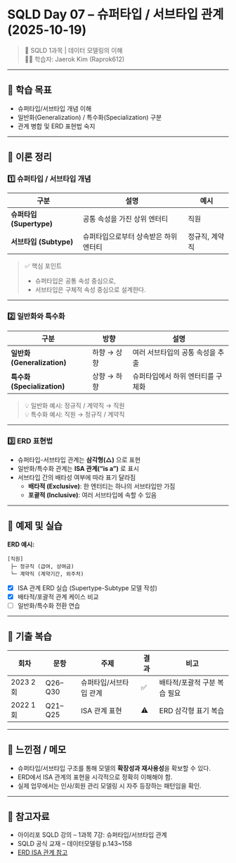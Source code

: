 # SQLD Day 07 – 슈퍼타입 / 서브타입 관계 (2025-10-19)
> 📘 SQLD 1과목 | 데이터 모델링의 이해  
> 🧑‍💻 학습자: Jaerok Kim (Raprok612)

---

## 🎯 학습 목표
- 슈퍼타입/서브타입 개념 이해  
- 일반화(Generalization) / 특수화(Specialization) 구분  
- 관계 병합 및 ERD 표현법 숙지  

---

## 🧠 이론 정리

### 1️⃣ 슈퍼타입 / 서브타입 개념
| 구분 | 설명 | 예시 |
|------|------|------|
| **슈퍼타입 (Supertype)** | 공통 속성을 가진 상위 엔터티 | 직원 |
| **서브타입 (Subtype)** | 슈퍼타입으로부터 상속받은 하위 엔터티 | 정규직, 계약직 |

> ✅ 핵심 포인트  
> - 슈퍼타입은 공통 속성 중심으로,  
> - 서브타입은 구체적 속성 중심으로 설계한다.

---

### 2️⃣ 일반화와 특수화
| 구분 | 방향 | 설명 |
|------|------|------|
| **일반화 (Generalization)** | 하향 → 상향 | 여러 서브타입의 공통 속성을 추출 |
| **특수화 (Specialization)** | 상향 → 하향 | 슈퍼타입에서 하위 엔터티를 구체화 |

> 💡 일반화 예시: 정규직 / 계약직 → 직원  
> 💡 특수화 예시: 직원 → 정규직 / 계약직

---

### 3️⃣ ERD 표현법
- 슈퍼타입-서브타입 관계는 **삼각형(△)** 으로 표현  
- 일반화/특수화 관계는 **ISA 관계(“is a”)** 로 표시  
- 서브타입 간의 배타성 여부에 따라 표기 달라짐  
  - **배타적 (Exclusive)**: 한 엔터티는 하나의 서브타입만 가짐  
  - **포괄적 (Inclusive)**: 여러 서브타입에 속할 수 있음  

---

## 🧮 예제 및 실습
**ERD 예시:**
```
[직원]
 ├─ 정규직 (급여, 상여금)
 └─ 계약직 (계약기간, 외주처)
```

- [x] ISA 관계 ERD 실습 (Supertype-Subtype 모델 작성)
- [x] 배타적/포괄적 관계 케이스 비교
- [ ] 일반화/특수화 전환 연습

---

## 🧾 기출 복습
| 회차 | 문항 | 주제 | 결과 | 비고 |
|------|------|------|------|------|
| 2023 2회 | Q26–Q30 | 슈퍼타입/서브타입 관계 | ✅ | 배타적/포괄적 구분 복습 필요 |
| 2022 1회 | Q21–Q25 | ISA 관계 표현 | ⚠ | ERD 삼각형 표기 복습 |

---

## 💬 느낀점 / 메모
- 슈퍼타입/서브타입 구조를 통해 모델의 **확장성과 재사용성**을 확보할 수 있다.  
- ERD에서 ISA 관계의 표현을 시각적으로 정확히 이해해야 함.  
- 실제 업무에서는 인사/회원 관리 모델링 시 자주 등장하는 패턴임을 확인.

---

## 🔗 참고자료
- 아이리포 SQLD 강의 – 1과목 7강: 슈퍼타입/서브타입 관계  
- SQLD 공식 교재 – 데이터모델링 p.143~158  
- [ERD ISA 관계 참고](https://www.sqlgate.com/blog/super-sub-type-isa-relationship/)
